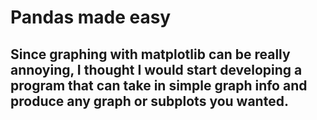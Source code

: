 # Pandas made easy

## Since graphing with matplotlib can be really annoying, I thought I would start developing a program that can take in simple graph info and produce any graph or subplots you wanted.
